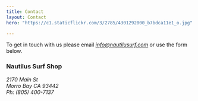 ```yaml
---
title: Contact
layout: Contact
hero: "https://c1.staticflickr.com/3/2785/4301292000_b7bdca11e1_o.jpg"

---
```

To get in touch with us please email [*info@nautilusurf.com*](mailto:info@nautilusurf.com) or use the form below.
<h3>Nautilus Surf Shop</h3>
<address>
2170 Main St<br>
Morro Bay CA 93442<br>
Ph: (805) 400-7137
</address>
